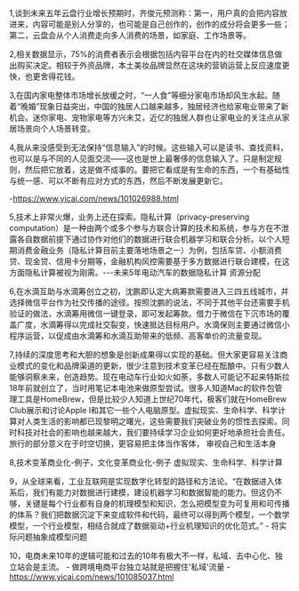 1,谈到未来五年云盘行业增长预期时，齐俊元预测称：第一，用户真的会把内容放进来，内容可能是别人分享的，也可能是自己创作的，创作的成分将会更多一些；第二，云盘会从个人消费走向多人消费的场景，如家庭、工作场景等。

2,相关数据显示，75%的消费者表示会根据包括内容平台在内的社交媒体信息做出购买决定。相较于外资品牌，本土美妆品牌显然在这块的营销运营上反应速度更快，也更舍得花钱。


3,在国内家电整体市场增长放缓之时，“一人食”等细分家电市场却风生水起。随着“晚婚”现象日益突出，中国的独居人口越来越多，独居经济也给家电业带来了新机会。迷你家电、宠物家电等方兴未艾，近亿的独居人群也让家电业的关注点从家居场景向个人场景转变。

4,我从来没感受到无法保持“信息输入”的时候。这些输入可以是读书、查找资料，也可以是与不同的人见面交流——这也是世上最奢侈的信息输入了。只是制定规则，然后把它放着，这是做不成事的。要把它看成是有生命的东西，一个有基础性与统一感、可以不断有应对方式的东西，然后不断发展更新它。

-https://www.yicai.com/news/101026988.html

5,技术上非常火爆，业务上还在探索。隐私计算（privacy-preserving computation）是一种由两个或多个参与方联合计算的技术和系统，参与方在不泄露各自数据前提下通过协作对他们的数据进行联合机器学习和联合分析。以个人短期消费金融业务（隐私计算目前主要落地场景之一）为例，包括车贷、小额消费贷、现金贷、信用卡分期等，金融机构风控需要基于多方数据进行联合建模，在这方面隐私计算被视为刚需。---未来5年电动汽车的数据隐私计算 资源分配

6,在水滴互助与水滴筹创立之初，沈鹏即认定大病筹款需要进入三四五线城市，并选择微信平台作为社交传播的途径。按照沈鹏的说法，不同于其他平台还需要手机验证的做法，水滴筹用微信一键登录，即可发起筹款。借力于微信在下沉市场的覆盖广度，水滴筹得以完成社交裂变，快速抵达目标用户。水滴保则主要通过微信小程序运营，以促成由水滴筹和水滴互助带来的低频、高客单价的流量变现。

7,持续的深度思考和大胆的想象是创新成果得以实现的基础。但大家更容易关注商业模式的变化和品牌渠道的更新，很少注意到技术变革已经在酝酿中。只有少数人能够洞察未来，创造趋势。现在电动车行业如火如荼，多数人可能记不起来特斯拉18年前就创立了，当时用笔记本电池来做原型尝试。很多人知道Mac的软件包管理工具是HomeBrew，但是比较少人知道上世纪70年代，极客们就在HomeBrew Club展示和讨论Apple I和其它一些个人电脑原型。虚拟现实、生命科学、科学计算对人类生活的影响都已现黎明之曙光，这些需要我们突破业务的惯性去探索。同时科技对社会的影响也越来越大，我们要持续学习企业如何更好地承担社会责任。
旅行的部分意义在于时空切换，更容易把主体当作客体， 审视自己和生活本身

8,技术变革商业化-例子，文化变革商业化-例子   虚拟现实、生命科学、科学计算


9，从全球来看，工业互联网是实现数字化转型的路径和方法论。“在数据进入体系后，我们有能力对数据进行建模，建设机器学习和数据智能的能力。但这仍不够，关键是每个行业都有自身的机理模型和知识，怎么把模型变为可复用和可传播的体系？我们把数据沉淀下来变成软件和代码，最终可以得到两个模型，一个数学模型，一个行业模型，相结合就成了数据驱动+行业机理知识的优化范式。” - 将实际问题抽象成模型问题


10，电商未来10年的逻辑可能和过去的10年有极大不一样，私域、去中心化、独立站会是主流。 - 做跨境电商平台独立站就是把握住'私域'流量
-https://www.yicai.com/news/101085037.html
